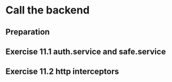 # Call the backend

## Preparation

## Exercise 11.1 auth.service and safe.service

## Exercise 11.2 http interceptors
